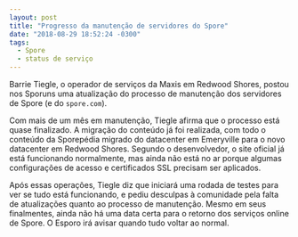 ```yaml
---
layout: post
title: "Progresso da manutenção de servidores do Spore"
date: "2018-08-29 18:52:24 -0300"
tags:
  - Spore
  - status de serviço
---
```


Barrie Tiegle, o operador de serviços da Maxis em Redwood Shores, postou nos Sporuns uma atualização do processo de manutenção dos servidores de Spore (e do `spore.com`).

Com mais de um mês em manutenção, Tiegle afirma que o processo está quase finalizado. A migração do conteúdo já foi realizada, com todo o conteúdo da Sporepédia migrado do datacenter em Emeryville para o novo datacenter em Redwood Shores. Segundo o desenvolvedor, o site oficial já está funcionando normalmente, mas ainda não está no ar porque algumas configurações de acesso e certificados SSL precisam ser aplicados.

Após essas operações, Tiegle diz que iniciará uma rodada de testes para ver se tudo está funcionando, e pediu desculpas à comunidade pela falta de atualizações quanto ao processo de manutenção. Mesmo em seus finalmentes, ainda não há uma data certa para o retorno dos serviços online de Spore. O Esporo irá avisar quando tudo voltar ao normal.
